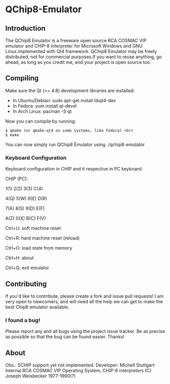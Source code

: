QChip8-Emulator
===============

## Introduction
The QChip8 Emulator is a freeware open source RCA COSMAC VIP emulator and CHIP-8 interpreter for 
Microsoft Windows and GNU Linux.implemented with Qt4 framework. QChip8 Emulator may be freely distributed, 
not for commercial purposes.If you want to reuse anything, go ahead, as long as you credit me, and your project is open source too.

## Compiling
Make sure the Qt (>= 4.8) development libraries are installed:

* In Ubuntu/Debian: sudo apt-get install libqt4-dev
* In Fedora: yum install qt-devel
* In Arch Linux: pacman -S qt

Now you can compile by running:

	$ qmake (or qmake-qt4 on some systems, like Fedora) <br>
	$ make

You can now simply run QChip8 Emulator using ./qchip8-emulator

### Keyboard Configuration
Keyboard configuration in CHIP and it respective in PC keyboard:

CHIP (PC):

1(1) 2(2) 3(3) C(4)

4(Q) 5(W) 6(E) D(R)

7(A) 8(S) 9(D) E(F)

A(Z) 0(X) B(C) F(V)


Ctrl+U: soft machine reset

Ctrl+R: hard machine reset (reload)

Ctrl+O: load state from memory

Ctrl+H: about

Ctrl+Q: exit emulator

## Contributing
If you'd like to contribute, please create a fork and issue pull requests! I am
very open to newcomers, and will need all the help we can get to make the best
Chip8 emulator available.

### I found a bug!
Please report any and all bugs using the project issue
tracker. Be as precise as possible so that the bug can be found easier. Thanks!

## About
Obs.: SCHIP support yet not implemented.
Developer: Michell Stuttgart
Internal RCA COSMAC VIP Operating System, CHIP-8 interpreters (C) Joseph Weisbecker 1977-1990(?)

